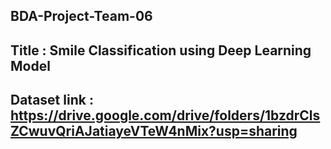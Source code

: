 ## BDA-Project-Team-06  
## Title : Smile Classification using Deep Learning Model  
## Dataset link : https://drive.google.com/drive/folders/1bzdrClsZCwuvQriAJatiayeVTeW4nMix?usp=sharing
